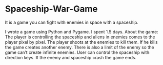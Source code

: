 # Spaceship-War-Game
It is a game you can fight with enemies in space with a spaceship.

I wrote a game using Python and Pygame. I spent 1.5 days. About the game: The player is controlling the spaceship and aliens in enemies comes to the player pixel by pixel. The player shoots at the enemies to kill them. If he kills the game creates another enemy. There is also a limit of the enemy so the game can’t create infinite enemies. User can control the spaceship with direction keys. If the enemy and spaceship crash the game ends.
